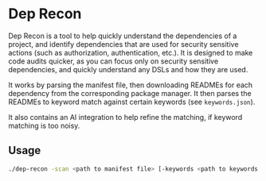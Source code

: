 # Dep Recon

Dep Recon is a tool to help quickly understand the dependencies of a project, and identify dependencies that are used for security sensitive actions (such as authorization, authentication, etc.). It is designed to make code audits quicker, as you can focus only on security sensitive dependencies, and quickly understand any DSLs and how they are used.

It works by parsing the manifest file, then downloading READMEs for each dependency from the corresponding package manager. It then parses the READMEs to keyword match against certain keywords (see `keywords.json`).

It also contains an AI integration to help refine the matching, if keyword matching is too noisy.

## Usage

```bash
./dep-recon -scan <path to manifest file> [-keywords <path to keywords file> -cache <path to cache directory> -ai -ai-examples <path to ai examples file> -format [json|text]]
```
